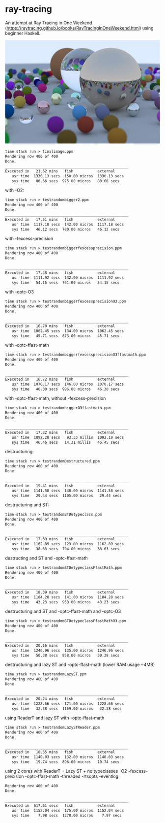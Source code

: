 # ray-tracing
An attempt at Ray Tracing in One Weekend (https://raytracing.github.io/books/RayTracingInOneWeekend.html) using beginner Haskell.

![Final image](./finalimage.png)

    time stack run > finalimage.ppm
    Rendering row 400 of 400
    Done.
    ________________________________________________________
    Executed in   21.52 mins   fish           external
       usr time  1330.13 secs  150.00 micros  1330.13 secs
       sys time   80.66 secs  975.00 micros   80.66 secs

with -O2:

    time stack run > testrandombigger2.ppm
    Rendering row 400 of 400
    Done.
    ________________________________________________________
    Executed in   17.51 mins   fish           external
       usr time  1117.18 secs  142.00 micros  1117.18 secs
       sys time   46.12 secs  780.00 micros   46.12 secs

with -fexcess-precision

    time stack run > testrandombiggerfexcessprecision.ppm
    Rendering row 400 of 400
    Done.

    ________________________________________________________
    Executed in   17.48 mins   fish           external
       usr time  1111.92 secs  132.00 micros  1111.92 secs
       sys time   54.15 secs  761.00 micros   54.15 secs

with -optc-O3

    time stack run > testrandombiggerfexcessprecisionO3.ppm
    Rendering row 400 of 400
    Done.

    ________________________________________________________
    Executed in   16.70 mins   fish           external
       usr time  1062.45 secs  134.00 micros  1062.45 secs
       sys time   45.71 secs  873.00 micros   45.71 secs

with -optc-ffast-math

    time stack run > testrandombiggerfexcessprecisionO3ffastmath.ppm
    Rendering row 400 of 400
    Done.

    ________________________________________________________
    Executed in   16.72 mins   fish           external
       usr time  1070.17 secs  146.00 micros  1070.17 secs
       sys time   46.30 secs  996.00 micros   46.30 secs

with -optc-ffast-math, without -fexcess-precision

    time stack run > testrandombiggerO3ffastmath.ppm
    Rendering row 400 of 400
    Done.

    ________________________________________________________
    Executed in   17.32 mins   fish           external
       usr time  1092.28 secs   93.33 millis  1092.19 secs
       sys time   46.46 secs   14.31 millis   46.45 secs

destructuring:

    time stack run > testrandomDestructured.ppm
    Rendering row 400 of 400
    Done.

    ________________________________________________________
    Executed in   19.41 mins   fish           external
       usr time  1141.58 secs  148.00 micros  1141.58 secs
       sys time   29.44 secs  1105.00 micros   29.44 secs

destructuring and ST:

    time stack run > testrandomSTDetypeclass.ppm
    Rendering row 400 of 400
    Done.

    ________________________________________________________
    Executed in   17.69 mins   fish           external
       usr time  1162.89 secs  123.00 micros  1162.89 secs
       sys time   38.63 secs  794.00 micros   38.63 secs

destructing and ST and -optc-ffast-math

    time stack run > testrandomSTDetypeclassFfastMath.ppm
    Rendering row 400 of 400
    Done.

    ________________________________________________________
    Executed in   18.39 mins   fish           external
       usr time  1184.28 secs  141.00 micros  1184.28 secs
       sys time   43.23 secs  958.00 micros   43.23 secs

destructuring and ST and -optc-ffast-math and -optc-O3

    time stack run > testrandomSTDetypeclassFfastMathO3.ppm
    Rendering row 400 of 400
    Done.

    ________________________________________________________
    Executed in   20.16 mins   fish           external
       usr time  1246.96 secs  135.00 micros  1246.96 secs
       sys time   50.38 secs  858.00 micros   50.38 secs

destructuring and lazy ST and -optc-ffast-math (lower RAM usage ~4MB)

    time stack run > testrandomLazyST.ppm
    Rendering row 400 of 400
    Done.

    ________________________________________________________
    Executed in   20.24 mins   fish           external
       usr time  1228.66 secs  171.00 micros  1228.66 secs
       sys time   32.38 secs  1159.00 micros   32.38 secs

using ReaderT and lazy ST with -optc-ffast-math

    time stack run > testrandomLazySTReader.ppm
    Rendering row 400 of 400
    Done.

    ________________________________________________________
    Executed in   18.55 mins   fish           external
       usr time  1140.03 secs  132.00 micros  1140.03 secs
       sys time   19.74 secs  896.00 micros   19.74 secs

using 2 cores with ReaderT + Lazy ST + no typeclasses -O2 -fexcess-precision -optc-ffast-math -threaded -rtsopts -eventlog

    Rendering row 400 of 400
    Done.

    ________________________________________________________
    Executed in  617.61 secs   fish           external
       usr time  1152.04 secs  175.00 micros  1152.04 secs
       sys time    7.98 secs  1270.00 micros    7.97 secs
